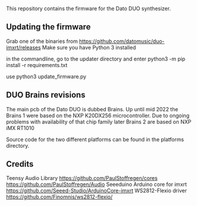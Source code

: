 This repository contains the firmware for the Dato DUO synthesizer.

## Updating the firmware

Grab one of the binaries from https://github.com/datomusic/duo-imxrt/releases
Make sure you have Python 3 installed

in the commandline, go to the updater directory and enter
python3 -m pip install -r requirements.txt

use python3 update_firmware.py 

## DUO Brains revisions
The main pcb of the Dato DUO is dubbed Brains. Up until mid 2022 the Brains 1 were based on the NXP K20DX256 microcontroller. Due to ongoing problems with availability of that chip family later Brains 2 are based on NXP iMX RT1010

Source code for the two different platforms can be found in the platforms directory.

## Credits
Teensy Audio Library
https://github.com/PaulStoffregen/cores https://github.com/PaulStoffregen/Audio
Seeeduino Arduino core for imxrt
https://github.com/Seeed-Studio/ArduinoCore-imxrt
WS2812-Flexio driver
https://github.com/Finomnis/ws2812-flexio/
